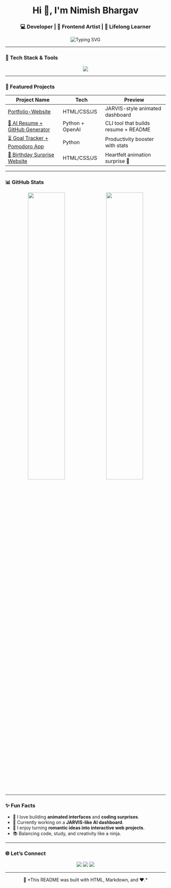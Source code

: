 <h1 align="center">Hi 👋, I'm Nimish Bhargav</h1>
<h3 align="center">💻 Developer | 🎨 Frontend Artist | 🚀 Lifelong Learner</h3>

<p align="center">
  <img src="https://readme-typing-svg.demolab.com?font=Fira+Code&size=22&pause=1000&color=00FFAA&center=true&width=435&lines=Crafting+interactive+web+experiences.;Building+AI-powered+projects.;Turning+ideas+into+code+%F0%9F%92%A1" alt="Typing SVG" />
</p>

---

### 🔧 Tech Stack & Tools

<p align="center">
  <img src="https://skillicons.dev/icons?i=html,css,js,python,github,git,vscode,react,flask" />
</p>

---

### 🚀 Featured Projects

| Project Name | Tech | Preview |
|--------------|------|---------|
| [Portfolio-Website](https://nimish-bhargav.vercel.app/)| HTML/CSS/JS | JARVIS-style animated dashboard |
| [📄 AI Resume + GitHub Generator](https://github.com/Nimishbhargav/ai-resume-generator) | Python + OpenAI | CLI tool that builds resume + README |
| [⏳ Goal Tracker + Pomodoro App](https://github.com/Nimishbhargav/pomodoro-goals) | Python | Productivity booster with stats |
| [🎂 Birthday Surprise Website](https://github.com/Nimishbhargav/surprise-birthday-site) | HTML/CSS/JS | Heartfelt animation surprise 💖 |

---

### 📊 GitHub Stats

<p align="center">
  <img width="48%" src="https://github-readme-stats.vercel.app/api?username=Nimishbhargav&show_icons=true&theme=tokyonight" />
  <img width="48%" src="https://github-readme-streak-stats.herokuapp.com?user=Nimishbhargav&theme=tokyonight" />
</p>

---

### ✨ Fun Facts
- 🌌 I love building **animated interfaces** and **coding surprises**.
- 🧠 Currently working on a **JARVIS-like AI dashboard**.
- 🧩 I enjoy turning **romantic ideas into interactive web projects**.
- 📚 Balancing code, study, and creativity like a ninja.

---

### 🌐 Let’s Connect

<p align="center">
  <a href="https://www.linkedin.com/in/YOUR_LINK"><img src="https://img.shields.io/badge/LinkedIn-blue?style=for-the-badge&logo=linkedin" /></a>
  <a href="https://instagram.com/YOUR_INSTA"><img src="https://img.shields.io/badge/Instagram-pink?style=for-the-badge&logo=instagram" /></a>
  <a href="mailto:YOUR_EMAIL@gmail.com"><img src="https://img.shields.io/badge/Gmail-red?style=for-the-badge&logo=gmail" /></a>
</p>

---

<p align="center">
  🧠 *This README was built with HTML, Markdown, and ❤️.*
</p>
